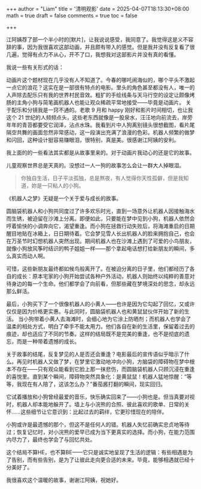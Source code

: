 +++
author = "Liam"
title = '清明观影'
date = 2025-04-07T18:13:30+08:00
math = true 
draft = false
comments = true
toc = false

+++

江阿姨荐了部一个半小时的[默片]，让我说说感受，我同意了。我觉得这是义不容辞的事，因为我很喜欢这部动画，并且颇有带入的感觉。但是我并没有反复看了很几遍，觉得有点力不从心，开不了口，我想我对这部影片并没有真的看懂。

我说一些有关形式的话：

动画片这个题材现在几乎没有人不知道了。今春的哪吒闹海似的，哪个平头不激起一点它的浪花？这实在是一部很有特点的电影。里头的角色甚至都没有人，唯一的人声除去配乐只有我的世界村民音效。粗犷的手绘线条与天马行空的设定让颇像烤肠的主角小狗与简笔画机器人也能让观众稀疏平常地接受——毕竟是动画片。
关于配乐和分镜我是一窍不通的。老歌 9 月和 happy 刚好和影片时间相切，也让我这个 21 世纪的人频频点头，这些老东西就像是一股泉水，汪汪地向前流去，岸旁年年的青苔都要受它润泽，沾点水珠。我看到片中人狗离别镜头很想截图，看片尾隔空共舞的画面忽然非常感动，这一段演出充满了浪漫的色彩。机器人频繁的做梦和闪回，这种设计挺容易赚眼泪，很特别，真是美。很感谢江阿姨的安利。

我上面的的一些看法其实都是从故事里来的。对于动画片我动心的还是它的故事。

儿童观察世界总是天真的。没想过一人一狗的故事怎么会让一群大人掉眼泪。

> 你独自生活，日子平淡孤独，总是熬夜，有人觉得你天性孤僻，但是我知道，妳是一只粘人的小狗。



《机器人之梦》无疑是一个关于爱与成长的故事。

圆脑袋机器人和小狗共同度过了许多欢乐时光，直到一场意外让机器人因接触海水而生锈，被迫留在沙滩上分离。即便如此，只要能在梦中见到小狗，机器人依然会哼着愉快的小调奔向它，渴望重逢。而小狗在拯救行动失败后，将海滩重启的日期醒目地贴在冰箱上，日日期待着。它会梦见雪人长出机器人的脸来拥抱自己，也会在万圣节时幻想机器人突然出现。期间机器人也在沙滩上遇到了可爱的小鸟朋友，就像小狗放风筝时结识的鸭子姐姐一样——那个拿起电话想打给新朋友的瞬间，多么真实而动人啊。

可惜，这些新朋友最终都如候鸟般离开了。在被迫分离的日子里，他们都经历了各自的成长：原本宅家的小狗开始尝试各种户外活动，机器人则始终以纯粹的善意对待身边的每一个生命。他们都学会了向前看，但那些藏在梦境深处的思念，却永远那么鲜活。

最后，小狗买下了一个很像机器人的小黄人——也许是因为它勾起了回忆，又或许仅仅是因为价格更实惠。与此同时，圆脑袋机器人也和黄鼠鼠伙伴开始了新的生活。 
当小狗带着小黄人去海滩时，会细心地为它涂上防晒剂；而机器人也学会了温柔的相处方式，明白了牵手不能太用力。他们各自在新的生活里，保留着过去的痕迹，却也适应了不同的节奏。这样的结局既不是完美的重逢，也不是彻底的遗忘，而是一种带着遗憾的成长。

关于故事的结尾，反复梦见的人是否还会重逢？电影最后的宣传语似乎暗示了什么。再见时机器人又做了梦，在梦里它激动地冲向小狗，方脑袋的障碍物在梦中根本不存在——只有观众能看到它脸上那一抹悲伤，而圆脑袋机器人只顾沉浸在重逢的喜悦里。直到某个瞬间，障碍物突然具象化：是黄鼠鼠！机器人猛地惊醒：“等等，我现在有人陪了，这该怎么办？”番茄酱打翻的瞬间，现实回归。 

它试着播放和小狗曾经最爱的音乐，快乐确实回来了——小狗也是。但当真要对视时，机器人却本能地躲开了。墙上与小浣熊的合照、彼此喜欢的歌单、日常的关怀……这些细节让它意识到：比起过去的羁绊，它更珍惜现在的陪伴。 

小狗或许是最遗憾的那个，但这不是任何人的错。机器人失忆前确实忠贞地等待过；恢复记忆时，对小浣熊的爱早已成为当下更真实的选择。而小狗，在能力范围内尽力了，最终也学会了与回忆共处。 

这个结局不算HE，也不算BE——它只是诚实地呈现了生活的逻辑：有些相遇是为了告别，而有些告别，是为了让彼此走向更合适的未来。毕竟，能够相遇就已经十分美好了。

我很喜欢这个温暖的故事，谢谢江阿姨，祝她好。
